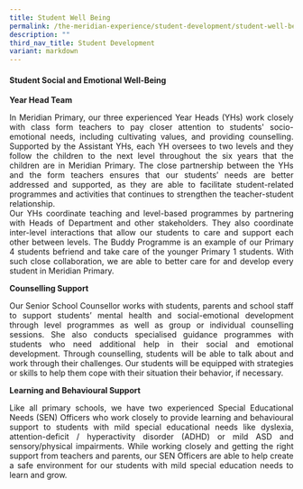 ```yaml
---
title: Student Well Being
permalink: /the-meridian-experience/student-development/student-well-being/
description: ""
third_nav_title: Student Development
variant: markdown
---
```

<h4>Student Social and Emotional Well-Being</h4>

<p><strong>Year Head Team</strong></p>

<p style="margin-bottom:0; margin-top:0; text-align:justify;">In Meridian Primary, our three experienced Year Heads (YHs) work closely with class form teachers to pay closer attention to students' socio-emotional needs, including cultivating values, and providing counselling. Supported by the Assistant YHs, each YH oversees to two levels and they follow the children to the next level throughout the six years that the children are in Meridian Primary. The close partnership between the YHs and the form teachers ensures that our students’ needs are better addressed and supported, as they are able to facilitate student-related programmes and activities that continues to strengthen the teacher-student relationship.</p>

<p style="margin-bottom:0; margin-top:0; text-align:justify;">Our YHs coordinate teaching and level-based programmes by partnering with Heads of Department and other stakeholders. They also coordinate inter-level interactions that allow our students to care and support each other between levels. The Buddy Programme is an example of our Primary 4 students befriend and take care of the younger Primary 1 students. With such close collaboration, we are able to better care for and develop every student in Meridian Primary.</p>

<p><strong>Counselling Support</strong></p>

<p style="margin-bottom:0; margin-top:0; text-align:justify;">Our Senior School Counsellor works with students, parents and school staff to support students’ mental health and social-emotional development through level programmes as well as group or individual counselling sessions. She also conducts specialised guidance programmes with students who need additional help in their social and emotional development. Through counselling, students will be able to talk about and work through their challenges. Our students will be equipped with strategies or skills to help them cope with their situation their behavior, if necessary.</p>

<p><strong>Learning and Behavioural Support</strong></p>

<p style="margin-bottom:0; margin-top:0; text-align:justify;">Like all primary schools, we have two experienced Special Educational Needs (SEN) Officers who work closely to provide learning and behavioural support to students with mild special educational needs like dyslexia, attention-deficit / hyperactivity disorder (ADHD) or mild ASD and sensory/physical impairments. While working closely and getting the right support from teachers and parents, our SEN Officers are able to help create a safe environment for our students with mild special education needs to learn and grow.</p>

